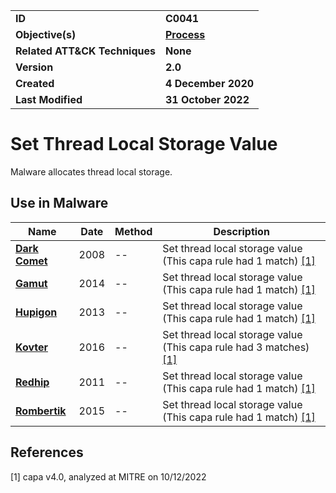 <table>
<tr>
<td><b>ID</b></td>
<td><b>C0041</b></td>
</tr>
<tr>
<td><b>Objective(s)</b></td>
<td><b><a href="../process">Process</a></b></td>
</tr>
<tr>
<td><b>Related ATT&CK Techniques</b></td>
<td><b>None</b></td>
</tr>
<tr>
<td><b>Version</b></td>
<td><b>2.0</b></td>
</tr>
<tr>
<td><b>Created</b></td>
<td><b>4 December 2020</b></td>
</tr>
<tr>
<td><b>Last Modified</b></td>
<td><b>31 October 2022</b></td>
</tr>
</table>


# Set Thread Local Storage Value

Malware allocates thread local storage. 


## Use in Malware

|Name|Date|Method|Description|
|---|---|---|---|
|[**Dark Comet**](../xample-malware/dark-comet.md)|2008|--|Set thread local storage value (This capa rule had 1 match) [[1]](#1)|
|[**Gamut**](../xample-malware/gamut.md)|2014|--|Set thread local storage value (This capa rule had 1 match) [[1]](#1)|
|[**Hupigon**](../xample-malware/hupigon.md)|2013|--|Set thread local storage value (This capa rule had 1 match) [[1]](#1)|
|[**Kovter**](../xample-malware/kovter.md)|2016|--|Set thread local storage value (This capa rule had 3 matches) [[1]](#1)|
|[**Redhip**](../xample-malware/rebhip.md)|2011|--|Set thread local storage value (This capa rule had 1 match) [[1]](#1)|
|[**Rombertik**](../xample-malware/rombertik.md)|2015|--|Set thread local storage value (This capa rule had 1 match) [[1]](#1)|

## References

<a name="1">[1]</a> capa v4.0, analyzed at MITRE on 10/12/2022

